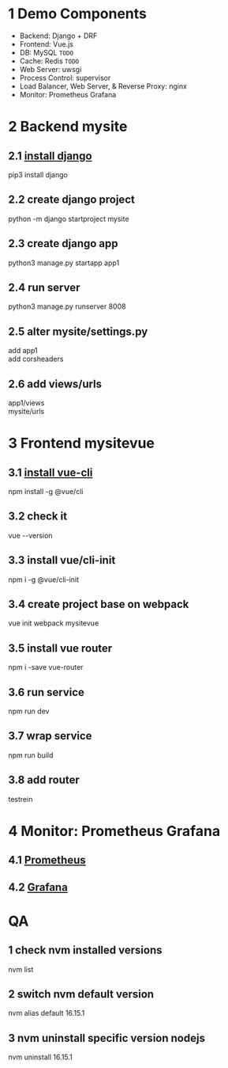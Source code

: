# 1 Demo Components
- Backend: Django + DRF
- Frontend: Vue.js
- DB: MySQL `TODO`
- Cache: Redis `TODO`
- Web Server: uwsgi
- Process Control: supervisor
- Load Balancer, Web Server, & Reverse Proxy: nginx 
- Monitor: Prometheus Grafana

# 2 Backend mysite
## 2.1 [install django](https://www.djangoproject.com/)
pip3 install django

## 2.2 create django project
python -m django startproject mysite

## 2.3 create django app
python3 manage.py startapp app1

## 2.4 run server
python3 manage.py runserver 8008

## 2.5 alter mysite/settings.py
add app1  
add corsheaders

## 2.6 add views/urls
app1/views  
mysite/urls

# 3 Frontend mysitevue
## 3.1 [install vue-cli](https://cli.vuejs.org/guide/installation.html)
npm install -g @vue/cli

## 3.2 check it
vue --version

## 3.3 install vue/cli-init
npm i -g @vue/cli-init

## 3.4 create project base on webpack
vue init webpack mysitevue

## 3.5 install vue router
npm i -save vue-router

## 3.6 run service
npm run dev

## 3.7 wrap service
npm run build

## 3.8 add router
testrein

# 4 Monitor: Prometheus Grafana
## 4.1 [Prometheus](https://prometheus.io/)
## 4.2 [Grafana](https://grafana.com/)

# QA
## 1 check nvm installed versions
nvm list
## 2 switch nvm default version
nvm alias default 16.15.1
## 3 nvm uninstall specific version nodejs
nvm uninstall 16.15.1
